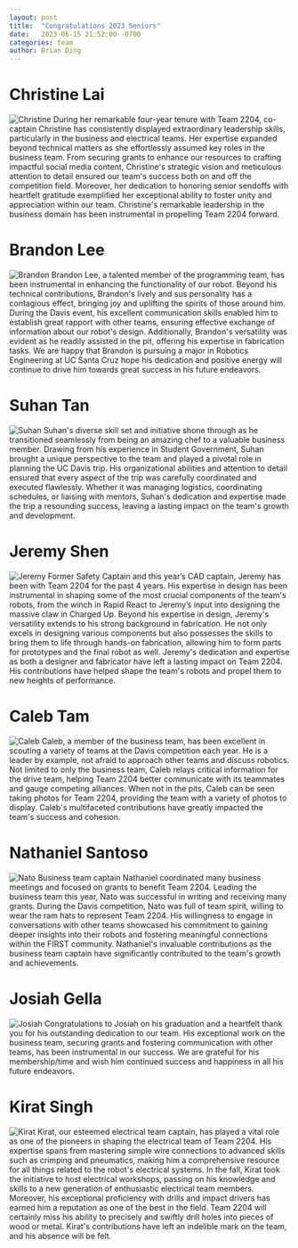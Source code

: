 ```yaml
---
layout: post
title:  "Congratulations 2023 Seniors"
date:   2023-06-15 21:52:00 -0700
categories: team
author: Brian Ding
---
```


# Christine Lai

![Christine](https://i.ibb.co/sWbWkTD/Christine.png)
During her remarkable four-year tenure with Team 2204, co-captain Christine has consistently displayed extraordinary
leadership skills, particularly in the business and electrical teams. Her expertise expanded beyond technical matters as
she effortlessly assumed key roles in the business team. From securing grants to enhance our resources to crafting
impactful social media content, Christine's strategic vision and meticulous attention to detail ensured our team's
success both on and off the competition field. Moreover, her dedication to honoring senior sendoffs with heartfelt
gratitude exemplified her exceptional ability to foster unity and appreciation within our team. Christine's remarkable
leadership in the business domain has been instrumental in propelling Team 2204 forward.

# Brandon Lee

![Brandon](https://i.ibb.co/hKmMcvP/Brandon.png)
Brandon Lee, a talented member of the programming team, has been instrumental in enhancing the functionality of our
robot. Beyond his technical contributions, Brandon's lively and sus personality has a contagious effect, bringing joy
and uplifting the spirits of those around him. During the Davis event, his excellent communication skills enabled him to
establish great rapport with other teams, ensuring effective exchange of information about our robot's design.
Additionally, Brandon's versatility was evident as he readily assisted in the pit, offering his expertise in fabrication
tasks. We are happy that Brandon is pursuing a major in Robotics Engineering at UC Santa Cruz hope his dedication and
positive energy will continue to drive him towards great success in his future endeavors.

# Suhan Tan

![Suhan](https://i.ibb.co/NKKPMfP/Suhan.png)
Suhan's diverse skill set and initiative shone through as he transitioned seamlessly from being an amazing chef to a
valuable business member. Drawing from his experience in Student Government, Suhan brought a unique perspective to the
team and played a pivotal role in planning the UC Davis trip. His organizational abilities and attention to detail
ensured that every aspect of the trip was carefully coordinated and executed flawlessly. Whether it was managing
logistics, coordinating schedules, or liaising with mentors, Suhan's dedication and expertise made the trip a resounding
success, leaving a lasting impact on the team's growth and development.

# Jeremy Shen

![Jeremy](https://i.ibb.co/YX03VpD/Jeremy.png)
Former Safety Captain and this year’s CAD captain, Jeremy has been with Team 2204 for the past 4 years. His expertise in
design has been instrumental in shaping some of the most crucial components of the team's robots, from the winch in
Rapid React to Jeremy’s input into designing the massive claw in Charged Up. Beyond his expertise in design, Jeremy's
versatility extends to his strong background in fabrication. He not only excels in designing various components but also
possesses the skills to bring them to life through hands-on fabrication, allowing him to form parts for prototypes and
the final robot as well. Jeremy's dedication and expertise as both a designer and fabricator have left a lasting impact
on Team 2204. His contributions have helped shape the team's robots and propel them to new heights of performance.

# Caleb Tam

![Caleb](https://i.ibb.co/8sJNz4D/Caleb.png)
Caleb, a member of the business team, has been excellent in scouting a variety of teams at the Davis competition each
year. He is a leader by example, not afraid to approach other teams and discuss robotics. Not limited to only the
business team, Caleb relays critical information for the drive team, helping Team 2204 better communicate with its
teammates and gauge competing alliances. When not in the pits, Caleb can be seen taking photos for Team 2204, providing
the team with a variety of photos to display. Caleb's multifaceted contributions have greatly impacted the team's
success and cohesion.

# Nathaniel Santoso

![Nato](https://i.ibb.co/dpMVPCB/Nato.png)
Business team captain Nathaniel coordinated many business meetings and focused on grants to benefit Team 2204. Leading
the business team this year, Nato was successful in writing and receiving many grants. During the Davis competition,
Nato was full of team spirit, willing to wear the ram hats to represent Team 2204. His willingness to engage in
conversations with other teams showcased his commitment to gaining deeper insights into their robots and fostering
meaningful connections within the FIRST community. Nathaniel's invaluable contributions as the business team captain
have significantly contributed to the team's growth and achievements.

# Josiah Gella

![Josiah](https://i.ibb.co/LrGpLZk/Josiah.png)
Congratulations to Josiah on his graduation and a heartfelt thank you for his outstanding dedication to our team. His
exceptional work on the business team, securing grants and fostering communication with other teams, has been
instrumental in our success. We are grateful for his membership/time and wish him continued success and happiness in all
his future endeavors.

# Kirat Singh

![Kirat](https://i.ibb.co/VD0q2K0/Kirat.png)
Kirat, our esteemed electrical team captain, has played a vital role as one of the pioneers in shaping the electrical
team of Team 2204. His expertise spans from mastering simple wire connections to advanced skills such as crimping and
pneumatics, making him a comprehensive resource for all things related to the robot's electrical systems. In the fall,
Kirat took the initiative to host electrical workshops, passing on his knowledge and skills to a new generation of
enthusiastic electrical team members. Moreover, his exceptional proficiency with drills and impact drivers has earned
him a reputation as one of the best in the field. Team 2204 will certainly miss his ability to precisely and swiftly
drill holes into pieces of wood or metal. Kirat's contributions have left an indelible mark on the team, and his absence
will be felt.
